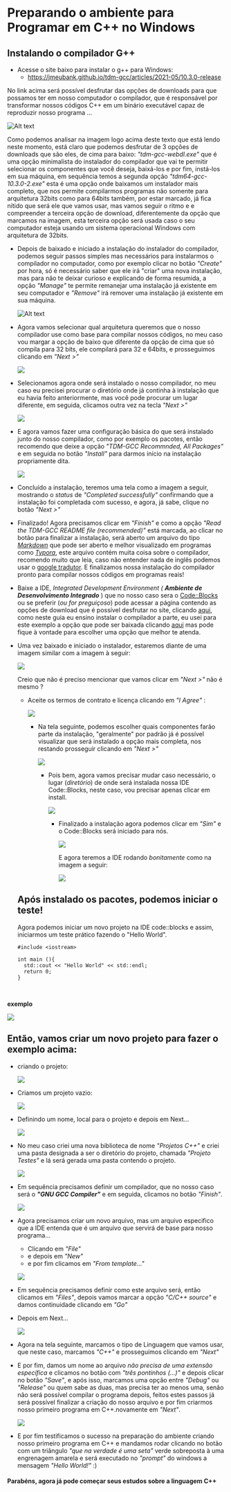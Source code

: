# Preparando o ambiente para Programar em C++ no Windows 

## Instalando o compilador G++

* Acesse o site baixo para instalar o g++ para Windows:
  * https://jmeubank.github.io/tdm-gcc/articles/2021-05/10.3.0-release

No link acima será possível desfrutar das opções de downloads para que possamos ter em nosso computador o compilador, que é responsável por transformar nossos códigos C++ em um binário executável capaz de reproduzir nosso programa ...

![Alt text](https://github.com/bynmboy/gcc-windows-guide/blob/main/img/c%2B%2B.PNG)

Como podemos analisar na imagem logo acima deste texto que está lendo neste momento, está claro que podemos desfrutar de 3 opções de downloads que são eles, de cima para baixo: *"tdm-gcc-webdl.exe"* que é uma opção minimalista do instalador do compilador que vai te permitir selecionar os componentes que você deseja, baixá-los e por fim, instá-los em sua máquina, em sequência temos a segunda opção *"tdm64-gcc-10.3.0-2.exe"* esta é uma opção onde baixamos um instalador mais completo, que nos permite compilarmos programas não somente para arquitetura 32bits como para 64bits também, por estar marcado, já fica nítido que será ele que vamos usar, mas vamos seguir o ritmo e e compreender a terceira opção de download, diferentemente da opção que marcamos na imagem, esta terceira opção será usada caso o seu computador esteja usando um sistema operacional Windows com arquitetura de 32bits.

* Depois de baixado e iniciado a instalação do instalador do compilador, podemos seguir passos simples mas necessários para instalarmos o compilador no computador, como por exemplo clicar no botão *"Create"* por hora, só é necessário saber que ele irá "criar" uma nova instalação, mas para não te deixar curioso e explicando de forma resumida, a opção *"Manage"* te permite remanejar uma instalação já existente em seu computador e *"Remove"* irá remover uma instalação já existente em sua máquina.

  ![Alt text](https://github.com/bynmboy/gcc-windows-guide/tree/main/img/tdm-setup.png)

* Agora vamos selecionar qual arquitetura queremos que o nosso compilador use como base para compilar nossos códigos, no meu caso vou margar a opção de baixo que diferente da opção de cima que só compila para 32 bits, ele compilará para 32 e 64bits, e prosseguimos clicando em *"Next >"*

  ![](https://github.com/bynmboy/gcc-windows-guide/tree/main/img/gccarch.png)

* Selecionamos agora onde será instalado o nosso compilador, no meu caso eu precisei procurar o diretório onde já continha à instalação que eu havia feito anteriormente, mas você pode procurar um lugar diferente, em seguida, clicamos outra vez na tecla *"Next >"*

  ![](https://github.com/bynmboy/gcc-windows-guide/tree/main/img/dirsetup.png)

* E agora vamos fazer uma configuração básica do que será instalado junto do nosso compilador, como por exemplo os pacotes, então recomendo que deixe a opção *"TDM-GCC Recommnded, All Packages"* e em seguida no botão *"Install"* para darmos início na instalação propriamente dita.

  ![](https://github.com/bynmboy/gcc-windows-guide/tree/main/img/instalation.png)

* Concluído a instalação, teremos uma tela como a imagem a seguir, mostrando o *status* de *"Completed successfully"* confirmando que a instalação foi completada com sucesso, e agora, já sabe, clique no botão *"Next >"*

* Finalizado! Agora precisamos clicar em *"Finish"* e como a opção *"Read the TDM-GCC README file (recommended)"* está marcada, ao clicar no botão para finalizar a instalação, será aberto um arquivo do tipo [*Markdown*](https://pt.wikipedia.org/wiki/Markdown) que pode ser aberto e melhor visualizado em programas como [*Typora*](https://typora.io/), este arquivo contém muita coisa sobre o compilador, recomendo muito que leia, caso não entender nada de inglês podemos usar o [google tradutor](https://translate.google.com.br/?hl=pt-BR). E finalizamos nossa instalação do compilador pronto para compilar nossos códigos em programas reais!

* Baixe a IDE, *Integrated Development Environment (*  ***Ambiente de Desenvolvimento Integrado*** ) que no nosso caso sera o [Code::Blocks](https://www.codeblocks.org/) ou se preferir (*ou for preguiçoso*) pode acessar a página contendo as opções de download que é possível desfrutar no site, clicando [aqui](https://www.fosshub.com/Code-Blocks.html?dwl=codeblocks-20.03-setup.exe), como neste guia eu ensino instalar o compilador a parte, eu usei para este exemplo a opção que pode ser baixada clicando [aqui](https://www.fosshub.com/Code-Blocks.html?dwl=codeblocks-20.03-setup.exe) mas pode fique à vontade para escolher uma opção que melhor te atenda.

* Uma vez baixado e iniciado o instalador, estaremos diante de uma imagem similar com a imagem à seguir:

  ![](https://github.com/bynmboy/gcc-windows-guide/tree/main/img/codeblocks1.png)

  Creio que não é preciso mencionar que vamos clicar em *"Next >"* não é mesmo ?

  * Aceite os termos de contrato e licença clicando em *"I Agree"* :

    ![](https://github.com/bynmboy/gcc-windows-guide/tree/main/img/codeblocks2.png)

    * Na tela seguinte, podemos escolher quais componentes farão parte da instalação, "geralmente" por padrão já é possível visualizar que será instalado a opção mais completa, nos restando prosseguir clicando em *"Next >"*

      ![](https://github.com/bynmboy/gcc-windows-guide/tree/main/img/codeblocks3.png)

      * Pois bem, agora vamos precisar mudar caso necessário, o lugar (*diretório*) de onde será instalada nossa IDE Code::Blocks, neste caso, vou precisar apenas clicar em install.

        ![](https://github.com/bynmboy/gcc-windows-guide/tree/main/img/codeblocks4.png)

        * Finalizado a instalação agora podemos clicar em *"Sim"* e o Code::Blocks será iniciado para nós.

          ![](https://github.com/bynmboy/gcc-windows-guide/tree/main/img/codeblocks5.png)

          E agora teremos a IDE rodando *bonitamente* como na imagem a seguir:

          ![](https://github.com/bynmboy/gcc-windows-guide/tree/main/img/codeblocks6.png)

  ## Após instalado os pacotes, podemos iniciar o teste!

  Agora podemos iniciar um novo projeto na IDE code::blocks e assim, iniciarmos um teste prático fazendo o "Hello World".

  

  ```
  #include <iostream>
  
  int main (){
  	std::cout << "Hello World" << std::endl;
  	return 0;
  }
  ```

  ​			

**exemplo**

![](https://github.com/bynmboy/gcc-windows-guide/tree/main/img/helloworld.png)



## Então, vamos criar um novo projeto para fazer o exemplo acima:

* criando o projeto:

  ![](https://github.com/bynmboy/gcc-windows-guide/tree/main/img/newproject.png)

  

* Criamos um projeto vazio:

  ![](https://github.com/bynmboy/gcc-windows-guide/tree/main/img/empty.png)

  

* Definindo um nome, local para o projeto e depois em Next...

  ![](https://github.com/bynmboy/gcc-windows-guide/tree/main/img/setname.png)

* No meu caso criei uma nova biblioteca de nome *"Projetos C++"* e criei uma pasta designada a ser o diretório do projeto, chamada *"Projeto Testes"* e lá será gerada uma pasta contendo o projeto.

  ![](https://github.com/bynmboy/gcc-windows-guide/tree/main/img/folder.png)

* Em sequência precisamos definir um compilador, que no nosso caso será o ***"GNU GCC Compiler"*** e em seguida, clicamos no botão *"Finish"*.

  ![](https://github.com/bynmboy/gcc-windows-guide/tree/main/img/compiler.png)

* Agora precisamos criar um novo arquivo, mas um arquivo especifico que a IDE entenda que é um arquivo que servirá de base para nosso programa...

  * Clicando em *"File"*
  * e depois em *"New"*
  * e por fim clicamos em *"From template..."*

  ![](https://github.com/bynmboy/gcc-windows-guide/tree/main/img/file.png)

* Em sequência precisamos definir como este arquivo será, então clicamos em *"Files"*, depois vamos marcar a opção *"C/C++ source"* e damos continuidade clicando em *"Go"*

* Depois em Next...

  ![](https://github.com/bynmboy/gcc-windows-guide/tree/main/img/next.png)

* Agora na tela seguinte, marcamos o tipo de Linguagem que vamos usar, que neste caso, marcamos *"C++"* e prosseguimos clicando em *"Next"*

* E por fim, damos um nome ao arquivo *não precisa de uma extensão específica* e clicamos no botão com *"três pontinhos (...)"*  e depois clicar no botão *"Save"*, e após isso, marcamos uma opção entre *"Debug"* ou *"Release"* ou quem sabe as duas, mas precisa ter ao menos uma, senão não será possível compilar o programa depois, feitos estes passos já será possível finalizar a criação do nosso arquivo e por fim criarmos nosso primeiro programa em C++.novamente em *"Next"*.

  ![](https://github.com/bynmboy/gcc-windows-guide/tree/main/img/setname.png)

* E por fim testificamos o sucesso na preparação do ambiente criando nosso primeiro programa em C++ e mandamos rodar clicando no botão com um triângulo *"que na verdade é uma seta"*  verde sobreposta à uma engrenagem amarela e será executado no *"prompt"* do windows a mensagem *"Hello World!"* :) 



#### Parabéns, agora já pode começar seus estudos sobre a linguagem C++

